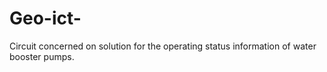 # Geo-ict-
Circuit concerned on solution for the operating status information of water booster pumps.

